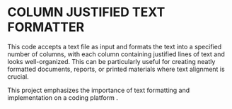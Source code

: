 <h1>COLUMN JUSTIFIED TEXT FORMATTER</h1>  
<p>
     This code  accepts a text file as input and formats the text into a specified number of columns, with each column containing justified lines of text and looks well-organized. This can be particularly useful for creating neatly formatted documents, reports, or printed materials where text alignment is crucial.
</p>
<p>
   This project emphasizes the importance of text formatting and implementation on a coding platform .
</p>

